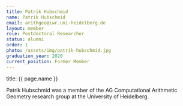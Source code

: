 ```yaml
---
title: Patrik Hubschmid
name: Patrik Hubschmid
email: arithgeo@iwr.uni-heidelberg.de
layout: member
role: Postdoctoral Researcher
status: alumni
order: 1
photo: /assets/img/patrik-hubschmid.jpg
graduation_year: 2020
current_position: Former Member
---
```


title: {{ page.name }}

Patrik Hubschmid was a member of the AG Computational Arithmetic Geometry research group at the University of Heidelberg.